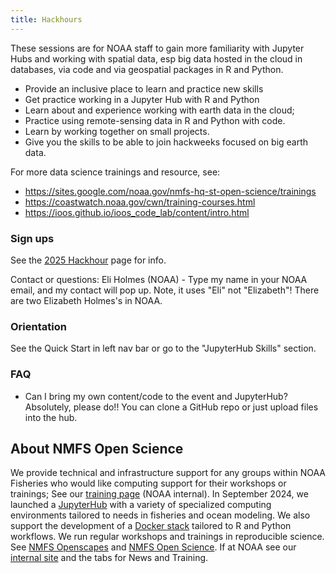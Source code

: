 ```yaml
---
title: Hackhours
---
```


These sessions are for NOAA staff to gain more familiarity with Jupyter Hubs and working with spatial data, esp big data hosted in the cloud in databases, via code and via geospatial packages in R and Python. 

- Provide an inclusive place to learn and practice new skills
- Get practice working in a Jupyter Hub with R and Python
- Learn about and experience working with earth data in the cloud;
- Practice using remote-sensing data in R and Python with code. 
- Learn by working together on small projects.
- Give you the skills to be able to join hackweeks focused on big earth data.

For more data science trainings and resource, see:
* https://sites.google.com/noaa.gov/nmfs-hq-st-open-science/trainings
* https://coastwatch.noaa.gov/cwn/training-courses.html
* https://ioos.github.io/ioos_code_lab/content/intro.html

### Sign ups

See the [2025 Hackhour](https://nmfs-opensci.github.io/NMFSHackDays-2025/topics-2025/) page for info.

Contact or questions: Eli Holmes (NOAA) - Type my name in your NOAA email, and my contact will pop up. Note, it uses "Eli" not "Elizabeth"! There are two Elizabeth Holmes's in NOAA.

### Orientation

See the Quick Start in left nav bar or go to the "JupyterHub Skills" section.

### FAQ

* Can I bring my own content/code to the event and JupyterHub? Absolutely, please do!! You can clone a GitHub repo or just upload files into the hub.

## About NMFS Open Science

We provide technical and infrastructure support for any groups within NOAA Fisheries who would like computing support for their workshops or trainings; See our [training page](https://sites.google.com/noaa.gov/nmfs-hq-st-open-science/trainings) (NOAA internal). In September 2024, we launched a [JupyterHub](content/jhub.html) with a variety of specialized computing environments tailored to needs in fisheries and ocean modeling. We also support the development of a [Docker stack](https://nmfs-opensci.github.io/container-images/) tailored to R and Python workflows. We run regular workshops and trainings in reproducible science. See [NMFS Openscapes](https://nmfs-openscapes.github.io/) and [NMFS Open Science](https://nmfs-opensci.github.io/). If at NOAA see our [internal site](https://sites.google.com/noaa.gov/nmfs-hq-st-open-science/open-science) and the tabs for News and Training.

